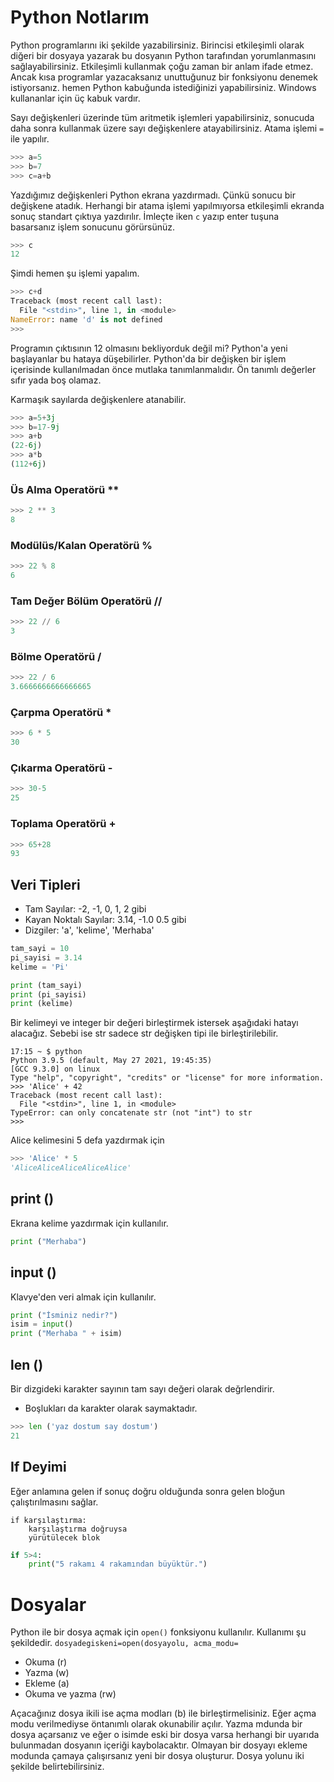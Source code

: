 # Python Notlarım

Python programlarını iki şekilde yazabilirsiniz. Birincisi etkileşimli olarak diğeri bir dosyaya yazarak bu dosyanın Python tarafından yorumlanmasını sağlayabilirsiniz. Etkileşimli kullanmak çoğu zaman bir anlam ifade etmez. Ancak kısa programlar yazacaksanız unuttuğunuz bir fonksiyonu denemek istiyorsanız. hemen Python kabuğunda istediğinizi yapabilirsiniz. Windows kullananlar için üç kabuk vardır.

Sayı değişkenleri üzerinde tüm aritmetik işlemleri yapabilirsiniz, sonucuda daha sonra kullanmak üzere sayı değişkenlere atayabilirsiniz. Atama işlemi `=` ile yapılır.

```python
>>> a=5
>>> b=7
>>> c=a+b
```
Yazdığımız değişkenleri Python ekrana yazdırmadı. Çünkü sonucu bir değişkene atadık. Herhangi bir atama işlemi yapılmıyorsa etkileşimli ekranda sonuç standart çıktıya yazdırılır. İmleçte iken `c` yazıp enter tuşuna basarsanız işlem sonucunu görürsünüz.
```python
>>> c
12
```
Şimdi hemen şu işlemi yapalım.
```python
>>> c+d
Traceback (most recent call last):
  File "<stdin>", line 1, in <module>
NameError: name 'd' is not defined
>>>
```
Programın çıktısının 12 olmasını bekliyorduk değil mi? Python'a yeni başlayanlar bu hataya düşebilirler. Python'da bir değişken bir işlem içerisinde kullanılmadan önce mutlaka tanımlanmalıdır. Ön tanımlı değerler sıfır yada boş olamaz.

Karmaşık sayılarda değişkenlere atanabilir.
```python
>>> a=5+3j
>>> b=17-9j
>>> a+b
(22-6j)
>>> a*b
(112+6j)
```

### Üs Alma Operatörü **
```python
>>> 2 ** 3
8
```
### Modülüs/Kalan Operatörü %
```python
>>> 22 % 8
6
```

### Tam Değer Bölüm Operatörü //
```python
>>> 22 // 6
3
```

### Bölme Operatörü /
```python
>>> 22 / 6
3.6666666666666665
```

### Çarpma Operatörü *
```python
>>> 6 * 5
30
```

### Çıkarma Operatörü -
```python
>>> 30-5
25
```

### Toplama Operatörü +
```python
>>> 65+28
93
```

## Veri Tipleri
* Tam Sayılar: -2, -1, 0, 1, 2 gibi
* Kayan Noktalı Sayılar: 3.14, -1.0 0.5 gibi
* Dizgiler: 'a', 'kelime', 'Merhaba'

```python
tam_sayi = 10
pi_sayisi = 3.14
kelime = 'Pi'

print (tam_sayi)
print (pi_sayisi)
print (kelime)
```

Bir kelimeyi ve integer bir değeri birleştirmek istersek aşağıdaki hatayı alacağız. Sebebi ise str sadece str değişken tipi ile birleştirilebilir.

```
17:15 ~ $ python
Python 3.9.5 (default, May 27 2021, 19:45:35)                                                                                        
[GCC 9.3.0] on linux                                                                                                                 
Type "help", "copyright", "credits" or "license" for more information.                                                               
>>> 'Alice' + 42
Traceback (most recent call last):                                                                                                   
  File "<stdin>", line 1, in <module>                                                                                                
TypeError: can only concatenate str (not "int") to str                                                                               
>>>  
```

Alice kelimesini 5 defa yazdırmak için
```python
>>> 'Alice' * 5
'AliceAliceAliceAliceAlice'
```

## print ()
Ekrana kelime yazdırmak için kullanılır.
```python
print ("Merhaba")
```

## input ()
Klavye'den veri almak için kullanılır.
```python
print ("İsminiz nedir?")
isim = input()
print ("Merhaba " + isim)
```

## len ()
Bir dizgideki karakter sayının tam sayı değeri olarak değrlendirir. 
* Boşlukları da karakter olarak saymaktadır.
```python
>>> len ('yaz dostum say dostum')
21
```

## If Deyimi
Eğer anlamına gelen if sonuç doğru olduğunda sonra gelen bloğun çalıştırılmasını sağlar.

```
if karşılaştırma:
    karşılaştırma doğruysa
    yürütülecek blok
```


```python
if 5>4:
    print("5 rakamı 4 rakamından büyüktür.")
```

# Dosyalar
Python ile bir dosya açmak için `open()` fonksiyonu kullanılır. Kullanımı şu şekildedir. `dosyadegiskeni=open(dosyayolu, acma_modu=`
* Okuma (r)
* Yazma (w)
* Ekleme (a)
* Okuma ve yazma (rw)

Açacağınız dosya ikili ise açma modları (b) ile birleştirmelisiniz. Eğer açma modu verilmediyse öntanımlı olarak okunabilir açılır. Yazma mdunda bir dosya açarsanız ve eğer o isimde eski bir dosya varsa herhangi bir uyarıda bulunmadan dosyanın içeriği kaybolacaktır. Olmayan bir dosyayı ekleme modunda çamaya çalışırsanız yeni bir dosya oluşturur. Dosya yolunu iki şekilde belirtebilirsiniz.
